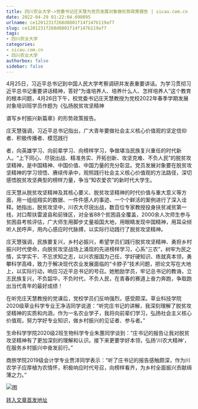 ```yaml
---
title: 四川农业大学->党委书记庄天慧为党员发展对象做形势政策报告 | sicau.com.cn
date: 2022-04-29 01:22:04.698895
urlname: ce1201231f268d8801f14f147b119af7
slug: ce1201231f268d8801f14f147b119af7
tags: 
- 四川农业大学
categories:
- sicau.com.cn
- 四川农业大学
authorbox: false
sidebar: false
---
```

4月25日，习近平总书记到中国人民大学考察调研并发表重要讲话。为学习贯彻习近平总书记重要讲话精神，答好“为谁培养人、培养什么人、怎样培养人”这个教育的根本问题，4月26日下午，校党委书记庄天慧教授为党校2022年春季学期发展对象培训班学员作题为《弘扬脱贫攻坚精神

谱写乡村振兴新篇章》的形势政策报告。

庄天慧强调，习近平总书记指出，广大青年要做社会主义核心价值观的坚定信仰者、积极传播者、模范践行
<!--more-->
者，向英雄学习、向前辈学习、向榜样学习，争做堪当民族复兴重任的时代新人。“上下同心、尽锐出战、精准务实、开拓创新、攻坚克难、不负人民”的脱贫攻坚精神，是中国精神、中国价值、中国力量的充分彰显。党员发展对象要在脱贫攻坚精神的学习领悟、赓续传承中，观照践行社会主义核心价值观的方法路径，深切感悟脱贫攻坚典型的榜样力量，争当“知农爱农”的新时代大学生。

庄天慧从脱贫攻坚精神及其核心要义、脱贫攻坚精神的时代价值与重大意义等方面，用一组组翔实的数据、一件件感人的事迹、一个个鲜活的案例进行了深入诠释。她指出，脱贫攻坚中，川农大尽锐出战，数百位专家教授投身扶贫减贫第一线，对口帮扶雷波县和前锋区，对全省88个贫困县全覆盖，2000余人次师生参与贫困县考核评估，广大师生用脚步丈量祖国大地，用眼睛发现中国精神，用耳朵倾听人民呼声，用内心感应时代脉搏，以实际行动践行了脱贫攻坚精神。

庄天慧强调，民族要复兴，乡村必振兴，希望学员们践行脱贫攻坚精神、勇担乡村振兴时代使命，向脱贫攻坚战场上涌现的先进榜样学习，心系“三农”，树牢为民之情，实学实干、不忘求知之志，以兴农报国为己任，学好硬知识、练就真本领，勇攀科学高峰，致力于解决现代农业发展面临的“卡脖子”技术问题，把论文写在大地上，以实际行动，响应习近平总书记的号召。她勉励学员，牢记总书记的教诲，立志民族复兴，不负韶华，不负时代，不负人民，在青春的赛道上奋力奔跑，争取跑出当代青年的最好成绩！

在听完庄天慧教授的党课后，党校学员们反响强烈，感受颇深。草业科技学院2020级草业科学专业王净洁同学说道：“听完庄书记的讲解，我深刻理解了脱贫攻坚精神的实质和内涵，作为一名农业学子，我将向前辈们学习，弘扬社会主义核心价值观，努力学好专业知识，做乡村振兴的见证者、参与者。”

生命科学学院2020级2班生物科学专业朱蕙同学谈到：“庄书记的报告让我对脱贫攻坚精神有了更加深刻的理解和认识。接下来更要学好本领，弘扬‘川农大精神’，在服务乡村振兴中奋发前行。”

商旅学院2019级会计学专业贾洋同学表示：“听了庄书记的报告感触颇深，作为川农学子应厚植为农情怀，积极响应时代号召，向榜样看齐，为乡村全面振兴贡献绵薄之力。”

![图](https://news.sicau.edu.cn/__local/D/B1/7A/1EDD5004B59CFECE70BEA81122C_8BF20E68_2DB54.jpg)

[转入文章首发地址](https://news.sicau.edu.cn/info/1078/67554.htm)